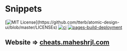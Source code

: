 # Snippets

[![MIT License](https://img.shields.io/apm/l/atomic-design-ui.svg?)](https://github.com/tterb/atomic-design-ui/blob/master/LICENSEs)
[![ci](https://github.com/maheshrjl/cheatsheets/actions/workflows/ci.yml/badge.svg?branch=main&event=push)](https://github.com/maheshrjl/cheatsheets/actions/workflows/ci.yml)
[![pages-build-deployment](https://github.com/maheshrjl/cheatsheets/actions/workflows/pages/pages-build-deployment/badge.svg?branch=gh-pages)](https://github.com/maheshrjl/cheatsheets/actions/workflows/pages/pages-build-deployment)

## Website => [cheats.maheshrjl.com](cheats.maheshrjl.com)
